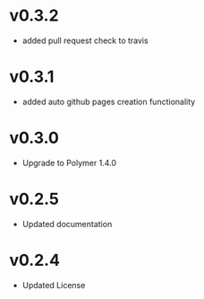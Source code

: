 v0.3.2
==================
* added pull request check to travis

v0.3.1
==================
* added auto github pages creation functionality

v0.3.0
==================
* Upgrade to Polymer 1.4.0

v0.2.5
==================
* Updated documentation

v0.2.4
==================
* Updated License
